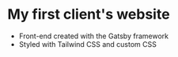# My first client's website

- Front-end created with the Gatsby framework
- Styled with Tailwind CSS and custom CSS
